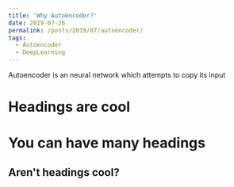 ```yaml
---
title: 'Why Autoencoder?'
date: 2019-07-26
permalink: /posts/2019/07/autoencoder/
tags:
  - Autoencoder
  - DeepLearning
---
```


Autoencoder is an neural network which attempts to copy its input 

Headings are cool
======

You can have many headings
======

Aren't headings cool?
------
